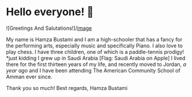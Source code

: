 # Hello everyone! 👋

![Greetings And Salutations!]/[image](https://user-images.githubusercontent.com/123292262/214225648-4281e1e7-4274-45d5-a96f-822521ef9404.png)

My name is Hamza Bustami and I am a high-schooler that has a fancy for the performing arts, especially music and specifically Piano. I also love to play chess. I have three children, one of which is a paddle-tennis prodigy! *just kidding 
I grew up in Saudi Arabia [Flag: Saudi Arabia on Apple] I lived there for the first thirteen years of my life, and recently moved to Jordan, *a year ago* and I have been attending The American Community School of Amman ever since.

Thank you so much! Best regards, Hamza Bustami

<!--
**HamzaBustami3/HamzaBustami3** is a ✨ _special_ ✨ repository because its `README.md` (this file) appears on your GitHub profile.

Here are some ideas to get you started:

- 🔭 I’m currently working on ...
- 🌱 I’m currently learning ...
- 👯 I’m looking to collaborate on ...
- 🤔 I’m looking for help with ...
- 💬 Ask me about ...
- 📫 How to reach me: ...
- 😄 Pronouns: ...
- ⚡ Fun fact: ...
-->

